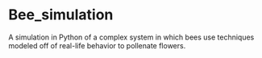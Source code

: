 # Bee_simulation
A simulation in Python of a complex system in which bees use techniques modeled off of real-life behavior to pollenate flowers.
